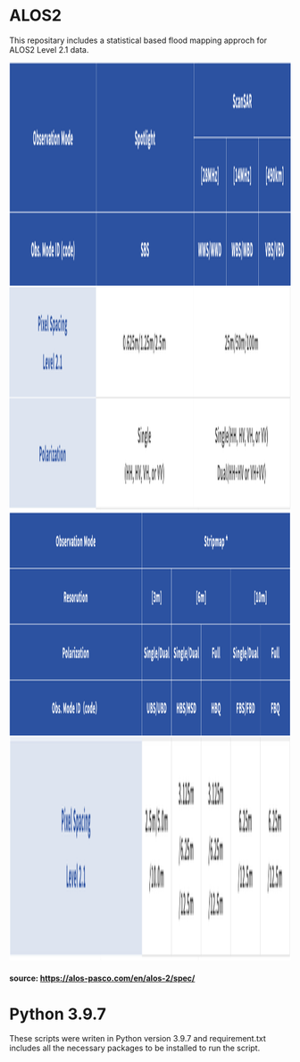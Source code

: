 # ALOS2

This repositary includes a statistical based flood mapping approch for ALOS2 Level 2.1 data.

<img src="./images/obsmode_topic1.png"  width="700" height="400">
<img src="./images/obsmode1.png"  width="700" height="400">
<img src="./images/obsmode_topic2.png"  width="700" height="400">
<img src="./images/obsmode2.png"  width="700" height="400">

#### source: https://alos-pasco.com/en/alos-2/spec/

# Python 3.9.7

These scripts were writen in Python version 3.9.7 and requirement.txt includes all the necessary packages to be installed  to run the script.

